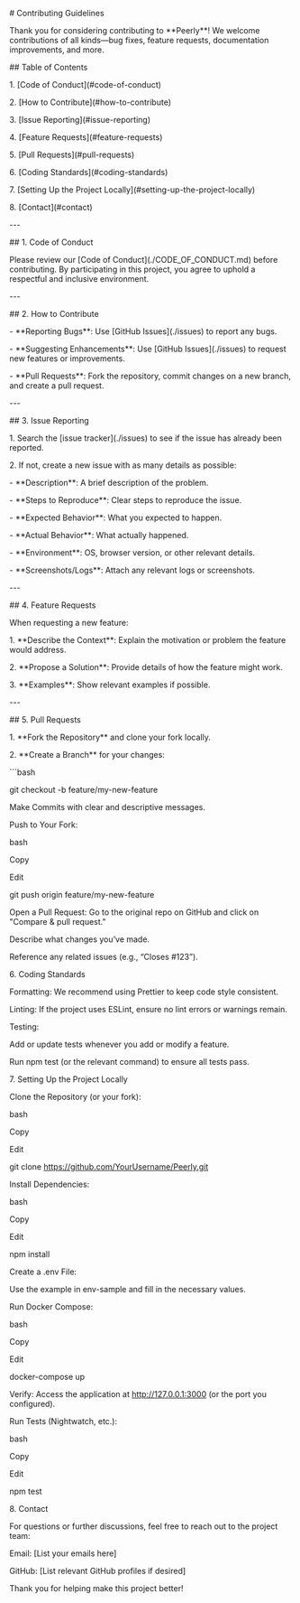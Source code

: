 \# Contributing Guidelines

Thank you for considering contributing to \*\*Peerly\*\*! We welcome contributions of all kinds—bug fixes, feature requests, documentation improvements, and more.

\## Table of Contents

1\. \[Code of Conduct\](#code-of-conduct)

2\. \[How to Contribute\](#how-to-contribute)

3\. \[Issue Reporting\](#issue-reporting)

4\. \[Feature Requests\](#feature-requests)

5\. \[Pull Requests\](#pull-requests)

6\. \[Coding Standards\](#coding-standards)

7\. \[Setting Up the Project Locally\](#setting-up-the-project-locally)

8\. \[Contact\](#contact)

\---

\## 1. Code of Conduct

Please review our \[Code of Conduct\](./CODE\_OF\_CONDUCT.md) before contributing. By participating in this project, you agree to uphold a respectful and inclusive environment.

\---

\## 2. How to Contribute

\- \*\*Reporting Bugs\*\*: Use \[GitHub Issues\](./issues) to report any bugs.

\- \*\*Suggesting Enhancements\*\*: Use \[GitHub Issues\](./issues) to request new features or improvements.

\- \*\*Pull Requests\*\*: Fork the repository, commit changes on a new branch, and create a pull request.

\---

\## 3. Issue Reporting

1\. Search the \[issue tracker\](./issues) to see if the issue has already been reported.

2\. If not, create a new issue with as many details as possible:

\- \*\*Description\*\*: A brief description of the problem.

\- \*\*Steps to Reproduce\*\*: Clear steps to reproduce the issue.

\- \*\*Expected Behavior\*\*: What you expected to happen.

\- \*\*Actual Behavior\*\*: What actually happened.

\- \*\*Environment\*\*: OS, browser version, or other relevant details.

\- \*\*Screenshots/Logs\*\*: Attach any relevant logs or screenshots.

\---

\## 4. Feature Requests

When requesting a new feature:

1\. \*\*Describe the Context\*\*: Explain the motivation or problem the feature would address.

2\. \*\*Propose a Solution\*\*: Provide details of how the feature might work.

3\. \*\*Examples\*\*: Show relevant examples if possible.

\---

\## 5. Pull Requests

1\. \*\*Fork the Repository\*\* and clone your fork locally.

2\. \*\*Create a Branch\*\* for your changes:

\`\`\`bash

git checkout -b feature/my-new-feature

Make Commits with clear and descriptive messages.

Push to Your Fork:

bash

Copy

Edit

git push origin feature/my-new-feature

Open a Pull Request: Go to the original repo on GitHub and click on "Compare & pull request."

Describe what changes you’ve made.

Reference any related issues (e.g., “Closes #123”).

6\. Coding Standards

Formatting: We recommend using Prettier to keep code style consistent.

Linting: If the project uses ESLint, ensure no lint errors or warnings remain.

Testing:

Add or update tests whenever you add or modify a feature.

Run npm test (or the relevant command) to ensure all tests pass.

7\. Setting Up the Project Locally

Clone the Repository (or your fork):

bash

Copy

Edit

git clone https://github.com/YourUsername/Peerly.git

Install Dependencies:

bash

Copy

Edit

npm install

Create a .env File:

Use the example in env-sample and fill in the necessary values.

Run Docker Compose:

bash

Copy

Edit

docker-compose up

Verify: Access the application at http://127.0.0.1:3000 (or the port you configured).

Run Tests (Nightwatch, etc.):

bash

Copy

Edit

npm test

8\. Contact

For questions or further discussions, feel free to reach out to the project team:

Email: \[List your emails here\]

GitHub: \[List relevant GitHub profiles if desired\]

Thank you for helping make this project better!
